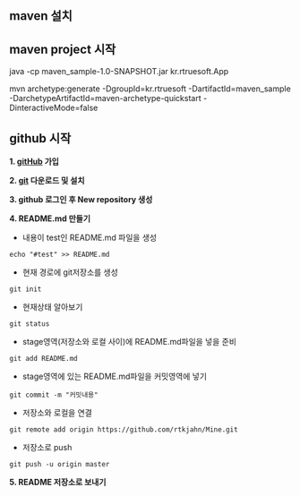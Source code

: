 ## maven 설치

## maven project 시작
java -cp maven_sample-1.0-SNAPSHOT.jar kr.rtruesoft.App

mvn archetype:generate -DgroupId=kr.rtruesoft -DartifactId=maven_sample -DarchetypeArtifactId=maven-archetype-quickstart -DinteractiveMode=false


## github 시작 


**1. [gitHub](https://github.com) 가입**

**2. [git](https://git-scm.com/downloads) 다운로드 및 설치**

**3. github 로그인 후 New repository 생성**

**4. README.md 만들기**

* 내용이 test인 README.md 파일을 생성

```echo "#test" >> README.md ```

* 현재 경로에 git저장소를 생성

```git init```

* 현재상태 알아보기

```git status```

* stage영역(저장소와 로컬 사이)에 README.md파일을 넣을 준비

```git add README.md```

* stage영역에 있는 README.md파일을 커밋영역에 넣기 

```git commit -m "커밋내용"```

* 저장소와 로컬을 연결

```git remote add origin https://github.com/rtkjahn/Mine.git```

* 저장소로 push

```git push -u origin master```

**5. README 저장소로 보내기**



